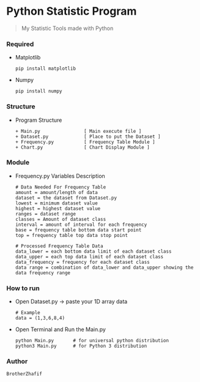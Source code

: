 # Python Statistic Program 
> My Statistic Tools made with Python 

### Required
- Matplotlib

      pip install matplotlib
- Numpy

      pip install numpy

### Structure
- Program Structure

      + Main.py                [ Main execute file ]
      + Dataset.py             [ Place to put the Dataset ]
      + Frequency.py           [ Frequency Table Module ]
      + Chart.py               [ Chart Display Module ]

### Module
- Frequency.py Variables Description

      # Data Needed For Frequency Table
      amount = amount/length of data
      dataset = the dataset from Dataset.py
      lowest = minimum dataset value
      highest = highest dataset value 
      ranges = dataset range 
      classes = Amount of dataset class
      interval = amount of interval for each frequency
      base = frequency table bottom data start point
      top = frequency table top data stop point

      # Processed Frequency Table Data 
      data_lower = each bottom data limit of each dataset class
      data_upper = each top data limit of each dataset class
      data_frequency = frequency for each dataset class
      data range = combination of data_lower and data_upper showing the data frequency range



###  How to run
- Open Dataset.py -> paste your 1D array data

      # Example 
      data = (1,3,6,8,4)
- Open Terminal and Run the Main.py

      python Main.py       # for universal python distribution
      python3 Main.py      # for Python 3 distribution

### Author
    BrotherZhafif
